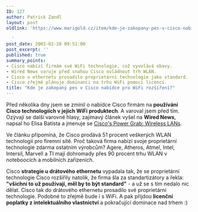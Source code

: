 ```yaml
---
ID: 127
author: Patrick Zandl
layout: post
oldlink: 'https://www.marigold.cz/item/kde-je-zakopany-pes-v-cisco-nabidce-pro-wifi-rozsireni

  '
post_date: 2003-02-28 09:51:00
post_excerpt: ''
published: true
summary_points:
- Cisco nabízí firmám své WiFi technologie, což vyvolává obavy.
- Wired News varuje před snahou Cisco ovládnout trh WLAN.
- Cisco u ethernetu prosadilo proprietární technologie jako standard.
- Cisco zřejmě plánuje dominanci na trhu WiFi pomocí licencí.
title: "Kde je zakopaný pes v Cisco nabídce pro WiFi rozšíření?"
---
```


<p>
Před několika dny jsem se zmínil o nabídce Cisco firmám na <STRONG>používání Cisco technologíích v jejich WiFi produktech</STRONG>. A varoval jsem před tím. Ozývají se další varovné hlasy, zajímavý článek vyšel na <STRONG>Wired News</STRONG>, napsal ho Elisa Batista a jmenuje se <A href="http://www.wired.com/news/infostructure/0,1377,57794,00.html">Cisco's Power Grab: Wireless LANs</A>.</p>

<p>
Ve článku připomíná, že Cisco prodává 51 procent veškerých WLAN technologií pro firemní sítě. Proč taková firma nabízí svoje proprietární technologie zdarma ostatním výrobcům? Agere, Atheros, Atmel, Intel, Intersil, Marvell a TI mají dohromady přes 90 procent trhu WLAN v noteboocích a mobilních zařízeních. </p>

<p>
Cisco <STRONG>strategie u drátového ethernetu</STRONG>&#160;vypadala tak, že&#160;se proprietární technologie Cisco rozšířily natolik, že firma šla za standartizátory a řekla: <STRONG>"všichni to už používají, měl by to být standard"</STRONG> - a už se s tím nedalo nic dělat. Cisco tak do drátového ethernetu prosadilo své proprietární technologie. Podobné to zřejmě bude i s WiFi. A pak přijdou <STRONG>licenční poplatky z intelektuálního vlastnictví</STRONG> a pokračující dominace nad trhem :)</p>